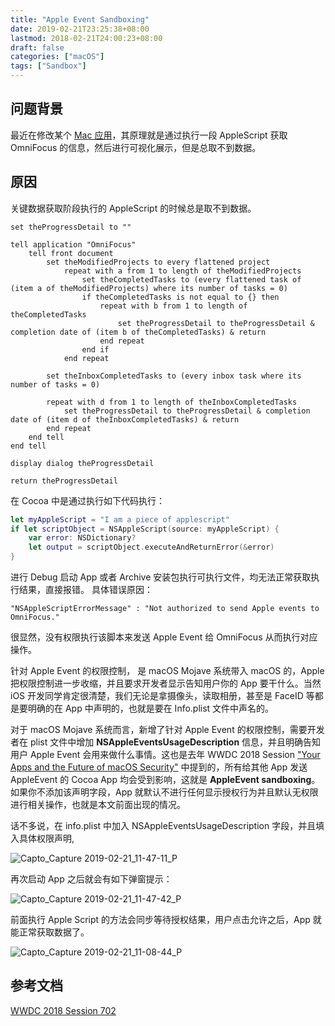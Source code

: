 ```yaml
---
title: "Apple Event Sandboxing"
date: 2019-02-21T23:25:38+08:00
lastmod: 2018-02-21T24:00:23+08:00
draft: false
categories: ["macOS"]
tags: ["Sandbox"]
---
```


## 问题背景

最近在修改某个 [Mac 应用](https://github.com/hechen/vibe)，其原理就是通过执行一段 AppleScript 获取 OmniFocus 的信息，然后进行可视化展示，但是总取不到数据。


## 原因

关键数据获取阶段执行的 AppleScript 的时候总是取不到数据。

``` AppleScript
set theProgressDetail to ""

tell application "OmniFocus"
    tell front document
        set theModifiedProjects to every flattened project
            repeat with a from 1 to length of theModifiedProjects
                set theCompletedTasks to (every flattened task of (item a of theModifiedProjects) where its number of tasks = 0)
                if theCompletedTasks is not equal to {} then
                    repeat with b from 1 to length of theCompletedTasks
                        set theProgressDetail to theProgressDetail & completion date of (item b of theCompletedTasks) & return
                    end repeat
                end if
            end repeat

        set theInboxCompletedTasks to (every inbox task where its number of tasks = 0)
    
        repeat with d from 1 to length of theInboxCompletedTasks    
            set theProgressDetail to theProgressDetail & completion date of (item d of theInboxCompletedTasks) & return
        end repeat
    end tell
end tell

display dialog theProgressDetail

return theProgressDetail
```

在 Cocoa 中是通过执行如下代码执行：

``` Swift
let myAppleScript = "I am a piece of applescript"
if let scriptObject = NSAppleScript(source: myAppleScript) {
    var error: NSDictionary?
    let output = scriptObject.executeAndReturnError(&error)
}
```

进行 Debug 启动 App 或者 Archive 安装包执行可执行文件，均无法正常获取执行结果，直接报错。 具体错误原因：

```
"NSAppleScriptErrorMessage" : "Not authorized to send Apple events to OmniFocus."
```	

很显然，没有权限执行该脚本来发送 Apple Event 给 OmniFocus 从而执行对应操作。

针对 Apple Event 的权限控制， 是 macOS Mojave 系统带入 macOS 的，Apple 把权限控制进一步收缩，并且要求开发者显示告知用户你的 App 要干什么。当然 iOS 开发同学肯定很清楚，我们无论是拿摄像头，读取相册，甚至是 FaceID 等都是要明确的在 App 中声明的，也就是要在 Info.plist 文件中声名的。

对于 macOS Mojave 系统而言，新增了针对 Apple Event 的权限控制，需要开发者在 plist 文件中增加 **NSAppleEventsUsageDescription** 信息，并且明确告知用户 Apple Event 会用来做什么事情。这也是去年 WWDC 2018 Session  ["Your Apps and the Future of macOS Security"](https://developer.apple.com/wwdc18/702) 中提到的，所有给其他 App 发送 AppleEvent 的 Cocoa App 均会受到影响，这就是  **AppleEvent sandboxing**。 如果你不添加该声明字段，App 就默认不进行任何显示授权行为并且默认无权限进行相关操作，也就是本文前面出现的情况。

话不多说，在 info.plist 中加入 NSAppleEventsUsageDescription 字段，并且填入具体权限声明,

![Capto_Capture 2019-02-21_11-47-11_P](https://i.imgur.com/NEBjVZ3.png)


再次启动 App 之后就会有如下弹窗提示：

![Capto_Capture 2019-02-21_11-47-42_P](https://i.imgur.com/wm5GWLO.png)


前面执行 Apple Script 的方法会同步等待授权结果，用户点击允许之后，App 就能正常获取数据了。

![Capto_Capture 2019-02-21_11-08-44_P](https://i.imgur.com/sfN59K4.png)


## 参考文档

[WWDC 2018 Session 702](https://developer.apple.com/videos/play/wwdc2018/702/)
